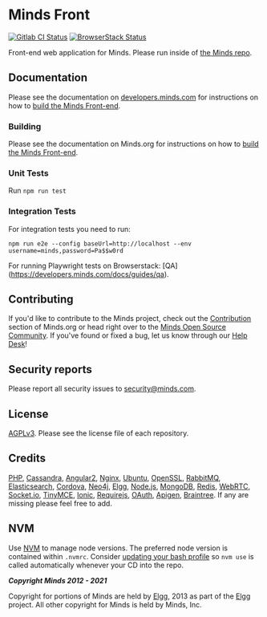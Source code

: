 # Minds Front

[![Gitlab CI Status](https://www.gitlab.com/minds/front/badges/master/pipeline.svg)](https://www.gitlab.com/minds/front)
[![BrowserStack Status](https://www.browserstack.com/automate/badge.svg?badge_key=T2NvVEVqQnJ5Qm1hVno1SGw2U2R6Z21paVlGR2lHdzNWZTgrWHRWZWN4WT0tLWRtS29ibHBuRk16c0dpbng2aXE3TVE9PQ==--f52d73f47d51343c6e9416cf27400c5f9202fabc)](https://www.browserstack.com/automate/public-build/T2NvVEVqQnJ5Qm1hVno1SGw2U2R6Z21paVlGR2lHdzNWZTgrWHRWZWN4WT0tLWRtS29ibHBuRk16c0dpbng2aXE3TVE9PQ==--f52d73f47d51343c6e9416cf27400c5f9202fabc)

Front-end web application for Minds. Please run inside of [the Minds repo](https://github.com/minds/minds).

## Documentation

Please see the documentation on [developers.minds.com](https://developers.minds.com) for instructions on how to [build the Minds Front-end](https://developers.minds.com/docs/guides/frontend).

### Building

Please see the documentation on Minds.org for instructions on how to [build the Minds Front-end](https://www.minds.org/docs/install/preparation.html#front-end).

### Unit Tests

Run `npm run test`

### Integration Tests

For integration tests you need to run:

`npm run e2e --config baseUrl=http://localhost --env username=minds,password=Pa$$w0rd`

For running Playwright tests on Browserstack: [QA] (https://developers.minds.com/docs/guides/qa).

## Contributing

If you'd like to contribute to the Minds project, check out the [Contribution](https://www.minds.org/docs/contributing.html) section of Minds.org or head right over to the [Minds Open Source Community](https://www.minds.com/groups/profile/365903183068794880). If you've found or fixed a bug, let us know through our [Help Desk](https://support.minds.com/)!

## Security reports

Please report all security issues to [security@minds.com](mailto:security@minds.com).

## License

[AGPLv3](https://www.minds.org/docs/license.html). Please see the license file of each repository.

## Credits

[PHP](https://php.net), [Cassandra](http://cassandra.apache.org/), [Angular2](http://angular.io), [Nginx](https://nginx.com), [Ubuntu](https://ubuntu.com), [OpenSSL](https://www.openssl.org/), [RabbitMQ](https://www.rabbitmq.com/), [Elasticsearch](https://www.elastic.co/), [Cordova](https://cordova.apache.org/), [Neo4j](https://neo4j.com/), [Elgg](http://elgg.org), [Node.js](https://nodejs.org/en/), [MongoDB](https://www.mongodb.com/), [Redis](http://redis.io/), [WebRTC](https://webrtc.org/), [Socket.io](http://socket.io/), [TinyMCE](https://www.tinymce.com/), [Ionic](http://ionicframework.com/), [Requirejs](http://requirejs.org/), [OAuth](http://oauth.net/2/), [Apigen](http://www.apigen.org/), [Braintree](https://www.braintreepayments.com/). If any are missing please feel free to add.

## NVM

Use [NVM](https://github.com/nvm-sh/nvm) to manage node versions. The preferred node version is contained within `.nvmrc`. Consider [updating your bash profile](https://github.com/nvm-sh/nvm#automatically-call-nvm-use) so `nvm use` is called automatically whenever your CD into the repo.

**_Copyright Minds 2012 - 2021_**

Copyright for portions of Minds are held by [Elgg](http://elgg.org), 2013 as part of the [Elgg](http://elgg.org) project. All other copyright for Minds is held by Minds, Inc.
